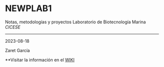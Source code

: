 # NEWPLAB1

Notas, metodologías y proyectos Laboratorio de Biotecnología Marina _CICESE_

***

2023-08-18

Zaret García 

**Visitar la información en el [WIKI](https://github.com/ZaretGP/NEWPLAB1/wiki**)

